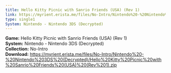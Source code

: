 ```yaml
---
title: Hello Kitty Picnic with Sanrio Friends (USA) (Rev 1)
link: https://myrient.erista.me/files/No-Intro/Nintendo%20-%20Nintendo%203DS%20(Decrypted)/Hello%20Kitty%20Picnic%20with%20Sanrio%20Friends%20(USA)%20(Rev%201).zip
type: single1
System: Nintendo - Nintendo 3DS (Decrypted)
---
```

<b>Game:</b> Hello Kitty Picnic with Sanrio Friends (USA) (Rev 1)<br>
<b>System:</b> Nintendo - Nintendo 3DS (Decrypted)<br>
<b>Collection:</b> No-Intro<br>
<b>Download:</b> https://myrient.erista.me/files/No-Intro/Nintendo%20-%20Nintendo%203DS%20(Decrypted)/Hello%20Kitty%20Picnic%20with%20Sanrio%20Friends%20(USA)%20(Rev%201).zip
